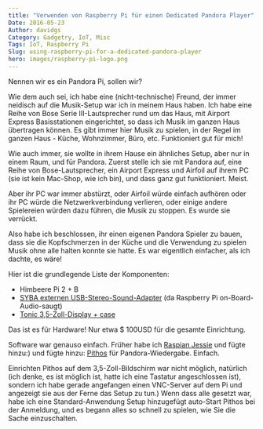 ```yaml
---
title: "Verwenden von Raspberry Pi für einen Dedicated Pandora Player"
Date: 2016-05-23
Author: davidgs
Category: Gadgetry, IoT, Misc
Tags: IoT, Raspberry Pi
Slug: using-raspberry-pi-for-a-dedicated-pandora-player
hero: images/raspberry-pi-logo.png
---
```


Nennen wir es ein Pandora Pi, sollen wir?

Wie dem auch sei, ich habe eine (nicht-technische) Freund, der immer neidisch auf die Musik-Setup war ich in meinem Haus haben. Ich habe eine Reihe von Bose Serie III-Lautsprecher rund um das Haus, mit Airport Express Basisstationen eingerichtet, so dass ich Musik im ganzen Haus übertragen können. Es gibt immer hier Musik zu spielen, in der Regel im ganzen Haus - Küche, Wohnzimmer, Büro, etc. Funktioniert gut für mich!

Wie auch immer, sie wollte in ihrem Hause ein ähnliches Setup, aber nur in einem Raum, und für Pandora. Zuerst stelle ich sie mit Pandora auf, eine Reihe von Bose-Lautsprecher, ein Airport Express und Airfoil auf ihrem PC (sie ist kein Mac-Shop, wie ich bin), und dass ganz gut funktioniert. Meist.

Aber ihr PC war immer abstürzt, oder Airfoil würde einfach aufhören oder ihr PC würde die Netzwerkverbindung verlieren, oder einige andere Spielereien würden dazu führen, die Musik zu stoppen. Es wurde sie verrückt.

Also habe ich beschlossen, ihr einen eigenen Pandora Spieler zu bauen, dass sie die Kopfschmerzen in der Küche und die Verwendung zu spielen Musik ohne alle halten konnte sie hatte. Es war eigentlich einfacher, als ich dachte, es wäre!

Hier ist die grundlegende Liste der Komponenten:

- Himbeere Pi 2 + B
- [SYBA externen USB-Stereo-Sound-Adapter](http://www.amazon.com/external-Adapter-Windows-Microphone-SD-CM-UAUD/dp/B001MSS6CS?ie=UTF8&psc=1&redirect=true&ref_=oh_aui_detailpage_o07_s00) (da Raspberry Pi on-Board-Audio-saugt)
- [Tonic 3,5-Zoll-Display + case](http://www.amazon.com/Tontec®-Raspberry-Display-Touchscreen-Transparent/dp/B00NANNJLQ?ie=UTF8&psc=1&redirect=true&ref_=oh_aui_detailpage_o00_s00)

Das ist es für Hardware! Nur etwa $ 100USD für die gesamte Einrichtung.

Software war genauso einfach. Früher habe ich [Raspian Jessie](https://www.raspberrypi.org/downloads/raspbian/) und fügte hinzu:) und fügte hinzu: [Pithos](http://pithos.github.io) für Pandora-Wiedergabe. Einfach.

Einrichten Pithos auf dem 3,5-Zoll-Bildschirm war nicht möglich, natürlich (ich denke, es ist möglich ist, hatte ich eine Tastatur angeschlossen ist), sondern ich habe gerade angefangen einen VNC-Server auf dem Pi und angezeigt sie aus der Ferne das Setup zu tun.) Wenn dass alle gesetzt war, habe ich eine Standard-Anwendung Setup hinzugefügt auto-Start Pithos bei der Anmeldung, und es begann alles so schnell zu spielen, wie Sie die Sache einzuschalten.
